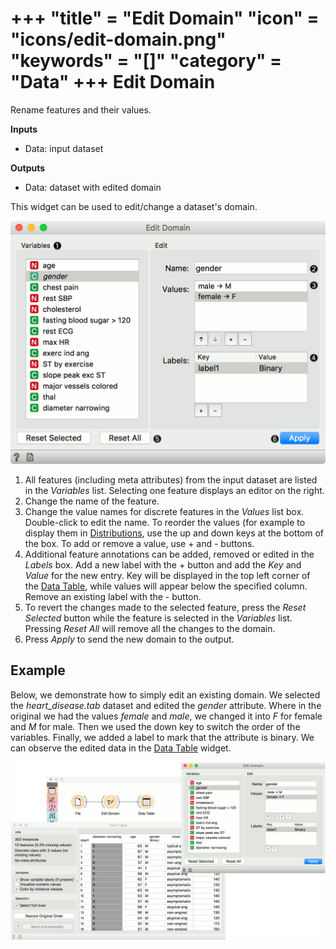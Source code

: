 +++
"title" = "Edit Domain"
"icon" = "icons/edit-domain.png"
"keywords" = "[]"
"category" = "Data"
+++
Edit Domain
===========

Rename features and their values.

**Inputs**

- Data: input dataset

**Outputs**

- Data: dataset with edited domain

This widget can be used to edit/change a dataset's domain.

![](/images/data/EditDomain-stamped.png)

1. All features (including meta attributes) from the input dataset are listed in the *Variables* list. Selecting one feature displays an editor on the right.
2. Change the name of the feature.
3. Change the value names for discrete features in the *Values* list box. Double-click to edit the name. To reorder the values (for example to display them in [Distributions](/widget-catalog/visualize/distributions), use the up and down keys at the bottom of the box. To add or remove a value, use + and - buttons.
4. Additional feature annotations can be added, removed or edited in the *Labels* box. Add a new label with the + button and add the *Key* and *Value* for the new entry. Key will be displayed in the top left corner of the [Data Table](/widget-catalog/data/datatable), while values will appear below the specified column. Remove an existing label with the - button.
5. To revert the changes made to the selected feature, press the *Reset Selected* button while the feature is selected in the *Variables* list. Pressing *Reset All* will remove all the changes to the domain.
6. Press *Apply* to send the new domain to the output.

Example
-------

Below, we demonstrate how to simply edit an existing domain. We selected the *heart_disease.tab* dataset and edited the *gender* attribute. Where in the original we had the values *female* and *male*, we changed it into *F* for female and *M* for male. Then we used the down key to switch the order of the variables. Finally, we added a label to mark that the attribute is binary. We can observe the edited data in the [Data Table](/widget-catalog/data/datatable) widget.

![](/images/data/EditDomain-Example.png)
